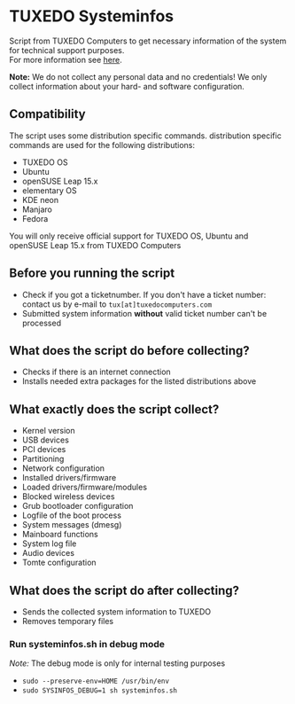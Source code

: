 # TUXEDO Systeminfos

Script from TUXEDO Computers to get necessary information of the system for technical support purposes. \
For more information see [here](https://www.tuxedocomputers.com/en/Notebooks-PCs-systeminfossh.tuxedo).

**Note:** We do not collect any personal data and no credentials! We only collect information about your hard- and software configuration.

## Compatibility
The script uses some distribution specific commands. distribution specific commands are used for the following distributions:
- TUXEDO OS
- Ubuntu
- openSUSE Leap 15.x
- elementary OS
- KDE neon
- Manjaro
- Fedora

You will only receive official support for TUXEDO OS, Ubuntu and openSUSE Leap 15.x from TUXEDO Computers

## Before you running the script
- Check if you got a ticketnumber. If you don't have a ticket number: contact us by e-mail to `tux[at]tuxedocomputers.com`
- Submitted system information **without** valid ticket number can't be processed

## What does the script do before collecting?
- Checks if there is an internet connection
- Installs needed extra packages for the listed distributions above

## What exactly does the script collect?

- Kernel version
- USB devices
- PCI devices
- Partitioning
- Network configuration
- Installed drivers/firmware
- Loaded drivers/firmware/modules
- Blocked wireless devices
- Grub bootloader configuration
- Logfile of the boot process
- System messages (dmesg)
- Mainboard functions
- System log file
- Audio devices
- Tomte configuration

## What does the script do after collecting?
- Sends the collected system information to TUXEDO
- Removes temporary files


### Run systeminfos.sh in debug mode
*Note:* The debug mode is only for internal testing purposes
- `sudo --preserve-env=HOME /usr/bin/env`
- `sudo SYSINFOS_DEBUG=1 sh systeminfos.sh`

